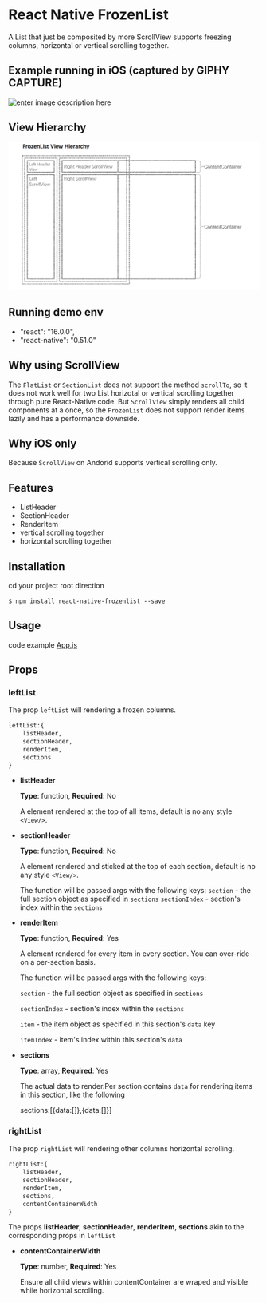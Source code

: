 
# React Native FrozenList

A List that just be composited by more ScrollView supports freezing columns, horizontal or vertical scrolling together.


## Example running in iOS (captured by GIPHY CAPTURE)

![enter image description here](https://github.com/danceyoung/react-native-frozenlist/blob/master/screenCapture/screencapture.gif?raw=true)

## View Hierarchy
![enter image description here](https://github.com/danceyoung/react-native-frozenlist/blob/master/screenCapture/viewhierarchy.png?raw=true)

## Running demo env

 - "react": "16.0.0",
 - "react-native": "0.51.0"

## Why using ScrollView
The `FlatList` or `SectionList` does not support the method `scrollTo`, so it does not work well for two List horizotal or vertical scrolling together through pure React-Native code. But `ScrollView` simply renders all child components at a once, so the `FrozenList` does not support render items lazily and has a performance downside.

## Why iOS only
Because `ScrollView` on Andorid supports vertical scrolling only.

## Features

 - ListHeader
 - SectionHeader
 - RenderItem
 - vertical scrolling together
 - horizontal scrolling together

## Installation

cd your project root direction

    $ npm install react-native-frozenlist --save

## Usage

code example
[App.js](https://github.com/danceyoung/react-native-frozenlist/blob/master/App.js)
     

## Props
### leftList
The prop `leftList` will rendering a frozen columns.

    leftList:{
	    listHeader,
	    sectionHeader,
	    renderItem,
	    sections
    }

 - **listHeader**
 
 	**Type**:	function, **Required**:	No
 
	A element rendered at the top of all items, default is no any style `<View/>`.

 - **sectionHeader**
 
 	 **Type**:	function,  **Required**:	No
 	 
	A  element rendered and sticked at the top of each section, default is no any style `<View/>`.  

	The function will be passed args with the following keys:
	 `section` - the full section object as specified in `sections`
	 `sectionIndex` - section's index within the `sections`
 - **renderItem**
 
 	 **Type**:	function,  **Required**:	Yes
 	 
	 A element rendered  for every item in every section. You can over-ride on a per-section basis.

	 The function will be passed args with the following keys:
	 
	 `section` - the full section object as specified in `sections`
	 
	 `sectionIndex` - section's index within the `sections`
	 
	 `item` - the item object as specified in this section's `data` key
	 
	 `itemIndex` - item's index within this section's `data`
- **sections**
 
 	**Type**:	array,  **Required**:	Yes
 	 
	The actual data to render.Per section contains `data` for rendering items in this section, like the following 
	
    sections:[{data:[]},{data:[]}]
### rightList
The prop `rightList` will rendering other columns horizontal scrolling.

    rightList:{
	    listHeader,
	    sectionHeader,
	    renderItem,
	    sections,
	    contentContainerWidth
    }
The props **listHeader**, **sectionHeader**, **renderItem**, **sections** akin to the corresponding props in `leftList`

 - **contentContainerWidth**
 
	 **Type**: number, **Required**: Yes
	 
	Ensure all child views within contentContainer are wraped and visible while horizontal scrolling.

